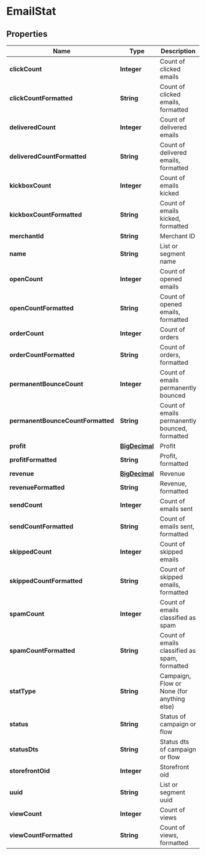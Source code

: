 
# EmailStat

## Properties
Name | Type | Description | Notes
------------ | ------------- | ------------- | -------------
**clickCount** | **Integer** | Count of clicked emails |  [optional]
**clickCountFormatted** | **String** | Count of clicked emails, formatted |  [optional]
**deliveredCount** | **Integer** | Count of delivered emails |  [optional]
**deliveredCountFormatted** | **String** | Count of delivered emails, formatted |  [optional]
**kickboxCount** | **Integer** | Count of emails kicked |  [optional]
**kickboxCountFormatted** | **String** | Count of emails kicked, formatted |  [optional]
**merchantId** | **String** | Merchant ID |  [optional]
**name** | **String** | List or segment name |  [optional]
**openCount** | **Integer** | Count of opened emails |  [optional]
**openCountFormatted** | **String** | Count of opened emails, formatted |  [optional]
**orderCount** | **Integer** | Count of orders |  [optional]
**orderCountFormatted** | **String** | Count of orders, formatted |  [optional]
**permanentBounceCount** | **Integer** | Count of emails permanently bounced |  [optional]
**permanentBounceCountFormatted** | **String** | Count of emails permanently bounced, formatted |  [optional]
**profit** | [**BigDecimal**](BigDecimal.md) | Profit |  [optional]
**profitFormatted** | **String** | Profit, formatted |  [optional]
**revenue** | [**BigDecimal**](BigDecimal.md) | Revenue |  [optional]
**revenueFormatted** | **String** | Revenue, formatted |  [optional]
**sendCount** | **Integer** | Count of emails sent |  [optional]
**sendCountFormatted** | **String** | Count of emails sent, formatted |  [optional]
**skippedCount** | **Integer** | Count of skipped emails |  [optional]
**skippedCountFormatted** | **String** | Count of skipped emails, formatted |  [optional]
**spamCount** | **Integer** | Count of emails classified as spam |  [optional]
**spamCountFormatted** | **String** | Count of emails classified as spam, formatted |  [optional]
**statType** | **String** | Campaign, Flow or None (for anything else) |  [optional]
**status** | **String** | Status of campaign or flow |  [optional]
**statusDts** | **String** | Status dts of campaign or flow |  [optional]
**storefrontOid** | **Integer** | Storefront oid |  [optional]
**uuid** | **String** | List or segment uuid |  [optional]
**viewCount** | **Integer** | Count of views |  [optional]
**viewCountFormatted** | **String** | Count of views, formatted |  [optional]



